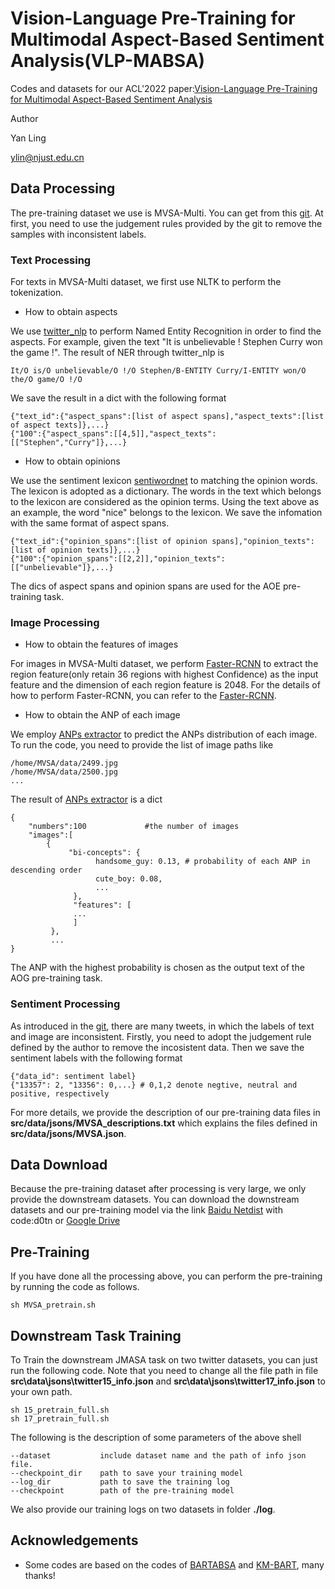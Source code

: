 # Vision-Language Pre-Training for Multimodal Aspect-Based Sentiment Analysis(VLP-MABSA)
Codes and datasets for our ACL'2022 paper:[Vision-Language Pre-Training for Multimodal Aspect-Based Sentiment Analysis](https://aclanthology.org/2022.acl-long.152/)

Author

Yan Ling

ylin@njust.edu.cn

## Data Processing
The pre-training dataset we use is MVSA-Multi. You can get from this [git](https://github.com/xunan0812/MultiSentiNet). At first, you need to use the judgement rules provided by the git to remove the samples with inconsistent labels.
### Text Processing
For texts in MVSA-Multi dataset, we first use NLTK to perform the tokenization.
- How to obtain aspects

We use [twitter_nlp](https://github.com/aritter/twitter_nlp) to perform Named Entity Recognition in order to find the aspects.
For example, given the text "It is unbelievable ! Stephen Curry won the game !". The result of NER through twitter_nlp is
```
It/O is/O unbelievable/O !/O Stephen/B-ENTITY Curry/I-ENTITY won/O the/O game/O !/O
```
We save the result in a dict with the following format
```
{"text_id":{"aspect_spans":[list of aspect spans],"aspect_texts":[list of aspect texts]},...}
{"100":{"aspect_spans":[[4,5]],"aspect_texts":[["Stephen","Curry"]},...}
```
- How to obtain opinions

We use the sentiment lexicon [sentiwordnet](https://github.com/zeeeyang/lexicon_rnn/tree/master/lexicons) to matching the opinion words. The lexicon is adopted as a dictionary. The words in the text which belongs to the lexicon are considered as the opinion terms.
Using the text above as an example, the word "nice" belongs to the lexicon. We save the infomation with the same format of aspect spans.
```
{"text_id":{"opinion_spans":[list of opinion spans],"opinion_texts":[list of opinion texts]},...}
{"100":{"opinion_spans":[[2,2]],"opinion_texts":[["unbelievable"]},...}
```

The dics of aspect spans and opinion spans are used for the AOE pre-training task.
### Image Processing
- How to obtain the features of images

For images in MVSA-Multi dataset, we perform [Faster-RCNN](https://github.com/jiasenlu/bottom-up-attention) to extract the region feature(only retain 36 regions with highest Confidence) as the input feature and the dimension of each region feature is 2048. For the details of how to perform Faster-RCNN, you can refer to the [Faster-RCNN](https://github.com/jiasenlu/bottom-up-attention).
- How to obtain the ANP of each image

We employ [ANPs extractor](https://github.com/stephen-pilli/DeepSentiBank) to predict the ANPs distribution of each image.
To run the code, you need to provide the list of image paths like
```
/home/MVSA/data/2499.jpg
/home/MVSA/data/2500.jpg
...
```
The result of [ANPs extractor](https://github.com/stephen-pilli/DeepSentiBank) is a dict
```
{
    "numbers":100             #the number of images
    "images":[
        {
             "bi-concepts": {
                   handsome_guy: 0.13, # probability of each ANP in descending order 
                   cute_boy: 0.08,
                   ...
              },
              "features": [ 
              ...
              ]
         },
         ...
}
```
The ANP with the highest probability is chosen as the output text of the AOG pre-training task.
### Sentiment Processing
As introduced in the [git](https://github.com/xunan0812/MultiSentiNet), there are many tweets, in which the labels of text and image are inconsistent. Firstly, you need to adopt the judgement rule defined by the author to remove the incosistent data.
Then we save the sentiment labels with the following format
```
{"data_id": sentiment label}
{"13357": 2, "13356": 0,...} # 0,1,2 denote negtive, neutral and positive, respectively
```
For more details, we provide the description of our pre-training data files in **src/data/jsons/MVSA_descriptions.txt** which explains the files defined in **src/data/jsons/MVSA.json**.
## Data Download
Because the pre-training dataset after processing is very large, we only provide the downstream datasets. You can download the downstream datasets and our pre-training model via the link [Baidu Netdist](https://pan.baidu.com/s/11INRcFpoBR-6iggukx1VtA) with code:d0tn or [Google Drive](https://drive.google.com/drive/folders/1rm0FtHOTMUfZfRjWIE9Ukn_1D5MDXQy3?usp=sharing)
## Pre-Training
If you have done all the processing above, you can perform the pre-training by running the code as follows.
```
sh MVSA_pretrain.sh
```
## Downstream Task Training
To Train the downstream JMASA task on two twitter datasets, you can just run the following code. Note that you need to change all the file path in file **src\data\jsons\twitter15_info.json** and **src\data\jsons\twitter17_info.json** to your own path.
```
sh 15_pretrain_full.sh
sh 17_pretrain_full.sh
```
The following is the description of some parameters of the above shell
```
--dataset           include dataset name and the path of info json file.
--checkpoint_dir    path to save your training model
--log_dir           path to save the training log
--checkpoint        path of the pre-training model
```
We also provide our training logs on two datasets in folder **./log**.  
## Acknowledgements
- Some codes are based on the codes of [BARTABSA](https://github.com/yhcc/BARTABSA) and [KM-BART](https://github.com/FomalhautB/KM-BART), many thanks!
